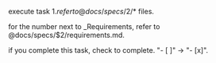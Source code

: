 execute task $1.
refer to @docs/specs/$2/* files.

for the number next to _Requirements, refer to @docs/specs/$2/requirements.md.

if you complete this task, check to complete. "- [ ]" -> "- [x]".
